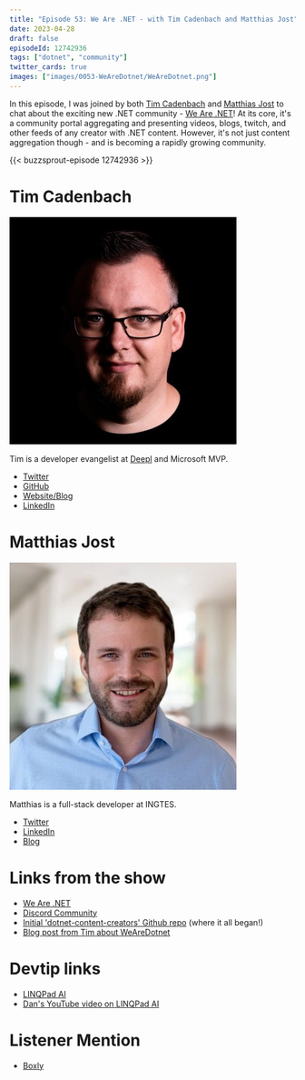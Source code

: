 ```yaml
---
title: "Episode 53: We Are .NET - with Tim Cadenbach and Matthias Jost"
date: 2023-04-28
draft: false
episodeId: 12742936
tags: ["dotnet", "community"]
twitter_cards: true
images: ["images/0053-WeAreDotnet/WeAreDotnet.png"]
---
```


In this episode, I was joined by both [Tim Cadenbach](https://twitter.com/TimCadenbach) and [Matthias Jost](https://twitter.com/jost0101) to chat about the exciting new .NET community - [We Are .NET](https://www.wearedotnet.io/)! At its core, it's a community portal aggregating and presenting videos, blogs, twitch, and other feeds of any creator with .NET content. However, it's not just content aggregation though - and is becoming a rapidly growing community.

{{< buzzsprout-episode 12742936 >}}

# Tim Cadenbach

![](/images/0053-WeAreDotnet/Tim.jpg)

Tim is a developer evangelist at [Deepl](https://www.deepl.com/) and Microsoft MVP.

* [Twitter](https://twitter.com/TimCadenbach)
* [GitHub](https://github.com/deejaytc)
* [Website/Blog](https://www.tcdev.de/landing)
* [LinkedIn](https://www.linkedin.com/in/timcadenbach)

# Matthias Jost

![](/images/0053-WeAreDotnet/Matthias.jpg)

Matthias is a full-stack developer at INGTES.

* [Twitter](https://twitter.com/jost0101)
* [LinkedIn](https://www.linkedin.com/in/matthias-jost)
* [Blog](https://www.matthias-jost.ch/)

# Links from the show

* [We Are .NET](https://www.wearedotnet.io/)
* [Discord Community](https://discord.gg/GG6uFZJnE5)
* [Initial 'dotnet-content-creators' Github repo](https://github.com/matthiasjost/dotnet-content-creators) (where it all began!)
* [Blog post from Tim about WeAreDotnet](https://medium.com/@tim.cadenbach/wearedotnet-d8ec96685c33)

# Devtip links

* [LINQPad AI](https://twitter.com/linqpad/status/1643192136974868481)
* [Dan's YouTube video on LINQPad AI](https://youtu.be/2fplJvWRIhA)

# Listener Mention

* [Boxly](https://hachyderm.io/@boxly/110181663877963830)
